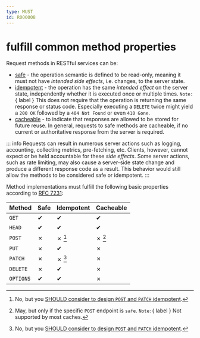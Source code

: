 ```yaml
---
type: MUST
id: R000008
---
```


# fulfill common method properties

Request methods in RESTful services can be:

- [safe](https://tools.ietf.org/html/rfc7231#section-4.2.1) - the operation semantic is defined to be read-only, meaning it must not have _intended side effects_, i.e. changes, to the server state.
- [idempotent](https://tools.ietf.org/html/rfc7231#section-4.2.2) - the operation has the same _intended effect_ on the server state, independently whether it is executed once or multiple times.
  `Note:`{ label } This does not require that the operation is returning the same response or status code. Especially executing a `DELETE` twice might yield a `200 OK` followed by a `404 Not Found` or even `410 Gone`.
- [cacheable](https://tools.ietf.org/html/rfc7231#section-4.2.3) - to indicate that responses are allowed to be stored for future reuse.
  In general, requests to safe methods are cacheable, if no current or authoritative response from the server is required.

::: info
Requests can result in numerous server actions such as logging, accounting, collecting metrics, pre-fetching, etc. Clients, however, cannot expect or be held accountable for these _side effects_.
Some server actions, such as rate limiting, may also cause a server-side state change and produce a different response code as a result. This behavior would still allow the methods to be considered safe or idempotent.
:::

Method implementations must fulfill the following basic properties according to [RFC 7231](https://tools.ietf.org/html/rfc7231):

| Method    | Safe | Idempotent | Cacheable |
| --------- | ---- | ---------- | --------- |
| `GET`     | ✔    | ✔          | ✔         |
| `HEAD`    | ✔    | ✔          | ✔         |
| `POST`    | ✗    | ✗ [^1]     | ✗ [^2]    |
| `PUT`     | ✗    | ✔          | ✗         |
| `PATCH`   | ✗    | ✗ [^3]     | ✗         |
| `DELETE`  | ✗    | ✔          | ✗         |
| `OPTIONS` | ✔    | ✔          | ✗         |

[^1]: No, but you [SHOULD consider to design `POST` and `PATCH` idempotent](./guidelines/020_guidelines/030_http/1030_should-consider-to-design-post-and-patch-idempotent.md).
[^2]: May, but only if the specific `POST` endpoint is `safe`. `Note:`{ label } Not supported by most caches.
[^3]: No, but you [SHOULD consider to design `POST` and `PATCH` idempotent](./guidelines/020_guidelines/030_http/1030_should-consider-to-design-post-and-patch-idempotent.md).
